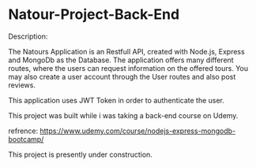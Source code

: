 # Natour-Project-Back-End


Description:

The Natours Application is an Restfull API, created with Node.js, Express and MongoDb as the Database.
The application offers many different routes, where the users can request information on the offered tours. 
You may also create a user account through the User routes and also post reviews.

This application uses JWT Token in order to authenticate the user.

This project was built while i was taking a back-end course on Udemy.

refrence: https://www.udemy.com/course/nodejs-express-mongodb-bootcamp/

This project is presently under construction.
